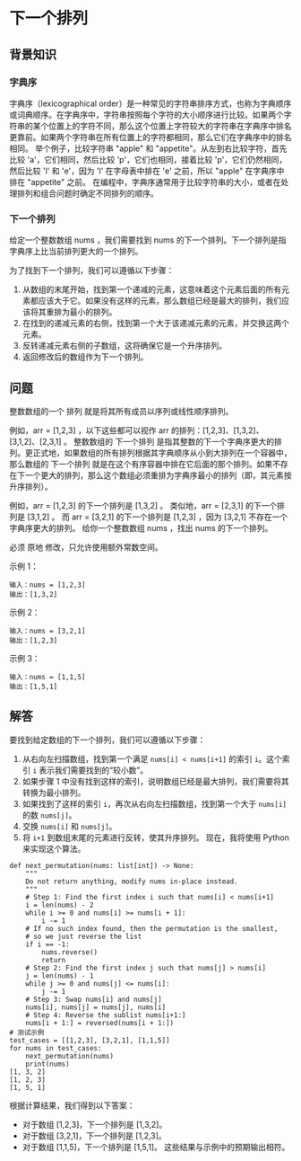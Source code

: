 # 下一个排列
## 背景知识
### 字典序
字典序（lexicographical order）是一种常见的字符串排序方式，也称为字典顺序或词典顺序。在字典序中，字符串按照每个字符的大小顺序进行比较。如果两个字符串的某个位置上的字符不同，那么这个位置上字符较大的字符串在字典序中排名更靠前。如果两个字符串在所有位置上的字符都相同，那么它们在字典序中的排名相同。
举个例子，比较字符串 "apple" 和 "appetite"。从左到右比较字符，首先比较 'a'，它们相同，然后比较 'p'，它们也相同，接着比较 'p'，它们仍然相同，然后比较 'l' 和 'e'，因为 'l' 在字母表中排在 'e' 之前，所以 "apple" 在字典序中排在 "appetite" 之前。
在编程中，字典序通常用于比较字符串的大小，或者在处理排列和组合问题时确定不同排列的顺序。
### 下一个排列
给定一个整数数组 nums ，我们需要找到 nums 的下一个排列。下一个排列是指字典序上比当前排列更大的一个排列。

为了找到下一个排列，我们可以遵循以下步骤：

1. 从数组的末尾开始，找到第一个递减的元素，这意味着这个元素后面的所有元素都应该大于它。如果没有这样的元素，那么数组已经是最大的排列，我们应该将其重排为最小的排列。
2. 在找到的递减元素的右侧，找到第一个大于该递减元素的元素，并交换这两个元素。
3. 反转递减元素右侧的子数组，这将确保它是一个升序排列。
4. 返回修改后的数组作为下一个排列。

## 问题
整数数组的一个 排列  就是将其所有成员以序列或线性顺序排列。

例如，arr = [1,2,3] ，以下这些都可以视作 arr 的排列：[1,2,3]、[1,3,2]、[3,1,2]、[2,3,1] 。
整数数组的 下一个排列 是指其整数的下一个字典序更大的排列。更正式地，如果数组的所有排列根据其字典顺序从小到大排列在一个容器中，那么数组的 下一个排列 就是在这个有序容器中排在它后面的那个排列。如果不存在下一个更大的排列，那么这个数组必须重排为字典序最小的排列（即，其元素按升序排列）。

例如，arr = [1,2,3] 的下一个排列是 [1,3,2] 。
类似地，arr = [2,3,1] 的下一个排列是 [3,1,2] 。
而 arr = [3,2,1] 的下一个排列是 [1,2,3] ，因为 [3,2,1] 不存在一个字典序更大的排列。
给你一个整数数组 nums ，找出 nums 的下一个排列。

必须 原地 修改，只允许使用额外常数空间。



示例 1：
```
输入：nums = [1,2,3]
输出：[1,3,2]
```
示例 2：
```
输入：nums = [3,2,1]
输出：[1,2,3]
```
示例 3：
```
输入：nums = [1,1,5]
输出：[1,5,1]
```
## 解答
要找到给定数组的下一个排列，我们可以遵循以下步骤：
1. 从右向左扫描数组，找到第一个满足 `nums[i] < nums[i+1]` 的索引 `i`。这个索引 `i` 表示我们需要找到的“较小数”。
2. 如果步骤 1 中没有找到这样的索引，说明数组已经是最大排列，我们需要将其转换为最小排列。
3. 如果找到了这样的索引 `i`，再次从右向左扫描数组，找到第一个大于 `nums[i]` 的数 `nums[j]`。
4. 交换 `nums[i]` 和 `nums[j]`。
5. 将 `i+1` 到数组末尾的元素进行反转，使其升序排列。
现在，我将使用 Python 来实现这个算法。
```
def next_permutation(nums: list[int]) -> None:
    """
    Do not return anything, modify nums in-place instead.
    """
    # Step 1: Find the first index i such that nums[i] < nums[i+1]
    i = len(nums) - 2
    while i >= 0 and nums[i] >= nums[i + 1]:
        i -= 1
    # If no such index found, then the permutation is the smallest,
    # so we just reverse the list
    if i == -1:
        nums.reverse()
        return
    # Step 2: Find the first index j such that nums[j] > nums[i]
    j = len(nums) - 1
    while j >= 0 and nums[j] <= nums[i]:
        j -= 1
    # Step 3: Swap nums[i] and nums[j]
    nums[i], nums[j] = nums[j], nums[i]
    # Step 4: Reverse the sublist nums[i+1:]
    nums[i + 1:] = reversed(nums[i + 1:])
# 测试示例
test_cases = [[1,2,3], [3,2,1], [1,1,5]]
for nums in test_cases:
    next_permutation(nums)
    print(nums)
[1, 3, 2]
[1, 2, 3]
[1, 5, 1]
```
根据计算结果，我们得到以下答案：
- 对于数组 [1,2,3]，下一个排列是 [1,3,2]。
- 对于数组 [3,2,1]，下一个排列是 [1,2,3]。
- 对于数组 [1,1,5]，下一个排列是 [1,5,1]。
这些结果与示例中的预期输出相符。

